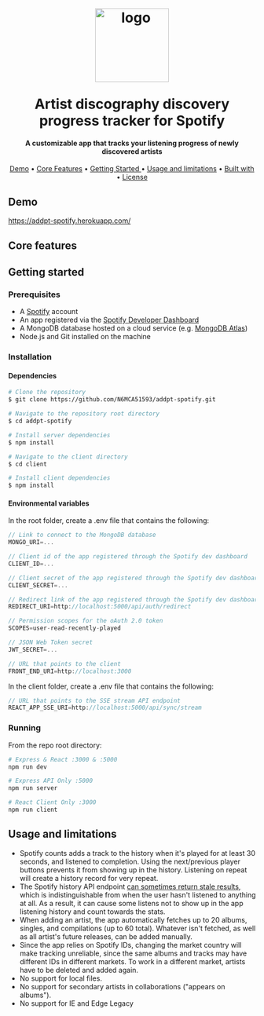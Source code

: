 <h1 align="center">
<img src="https://github.com/N6MCA51593/addpt-spotify/blob/1da18feabe3991ebfcc5a59c26749ebd64bcdbf3/logo_final.png" width="150" alt="logo"></p>
Artist discography discovery progress tracker for Spotify
</h1>
<h4 align="center">A customizable app that tracks your listening progress of newly discovered artists</h4>

<p align="center">
  <a href="#demo">Demo</a> •
  <a href="#core-features">Core Features</a> •
  <a href="#getting-started">Getting Started </a> •
  <a href="#usage-and-limitations">Usage and limitations</a> •
  <a href="#built-with">Built with</a> •
  <a href="#license">License</a>
</p>

## Demo
https://addpt-spotify.herokuapp.com/

## Core features


## Getting started

### Prerequisites

* A [Spotify](https://www.spotify.com/) account
* An app registered via the [Spotify Developer Dashboard](https://developer.spotify.com/dashboard/)
* A MongoDB database hosted on a cloud service (e.g. [MongoDB Atlas](https://www.mongodb.com/cloud/atlas))
* Node.js and Git installed on the machine

### Installation

#### Dependencies

```bash
# Clone the repository
$ git clone https://github.com/N6MCA51593/addpt-spotify.git

# Navigate to the repository root directory
$ cd addpt-spotify

# Install server dependencies
$ npm install

# Navigate to the client directory
$ cd client

# Install client dependencies
$ npm install
```
#### Environmental variables

In the root folder, create a .env file that contains the following:

```javascript
// Link to connect to the MongoDB database
MONGO_URI=...

// Client id of the app registered through the Spotify dev dashboard
CLIENT_ID=...

// Client secret of the app registered through the Spotify dev dashboard
CLIENT_SECRET=...

// Redirect link of the app registered through the Spotify dev dashboard
REDIRECT_URI=http://localhost:5000/api/auth/redirect

// Permission scopes for the oAuth 2.0 token
SCOPES=user-read-recently-played

// JSON Web Token secret 
JWT_SECRET=...

// URL that points to the client 
FRONT_END_URI=http://localhost:3000
```
In the client folder, create a .env file that contains the following:

```javascript
// URL that points to the SSE stream API endpoint
REACT_APP_SSE_URI=http://localhost:5000/api/sync/stream
```
### Running
From the repo root directory:
```bash
# Express & React :3000 & :5000
npm run dev   

# Express API Only :5000
npm run server  

# React Client Only :3000
npm run client  
```

## Usage and limitations
* Spotify counts adds a track to the history when it's played for at least 30 seconds, and listened to completion. Using the next/previous player buttons prevents it from showing up in the history. Listening on repeat will create a history record for very repeat. 
* The Spotify history API endpoint [can sometimes return stale results](https://github.com/spotify/web-api/issues/1441), 
which is indistinguishable from when the user hasn't listened to anything at all. As a result, it can cause some listens not to show up in the app listening history and count towards the stats.
* When adding an artist, the app automatically fetches up to 20 albums, singles, and compilations (up to 60 total). Whatever isn't fetched, as well as all artist's future releases, can be added manually.
* Since the app relies on Spotify IDs, changing the market country will make tracking unreliable, since the same albums and tracks may have different IDs in different markets. To work in a different market, artists have to be deleted and added again. 
* No support for local files.
* No support for secondary artists in collaborations ("appears on albums").
* No support for IE and Edge Legacy
